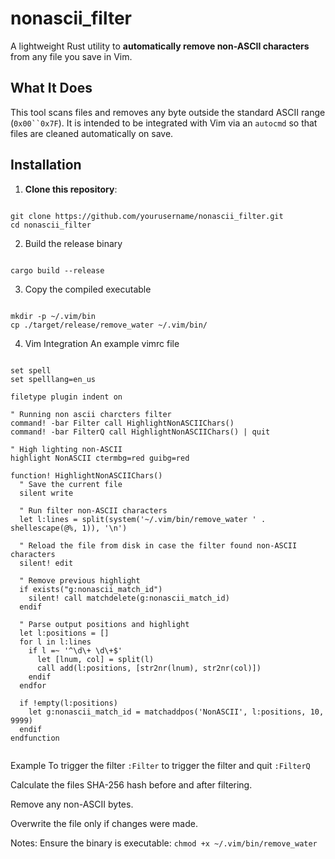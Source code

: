 # nonascii_filter

A lightweight Rust utility to **automatically remove non-ASCII characters** from any file you save in Vim.

##  What It Does

This tool scans files and removes any byte outside the standard ASCII range (`0x00``0x7F`). It is intended to be integrated with Vim via an `autocmd` so that files are cleaned automatically on save.

##  Installation

1. **Clone this repository**:
```

git clone https://github.com/yourusername/nonascii_filter.git
cd nonascii_filter

```

2. Build the release binary 
```

cargo build --release

```

3. Copy the compiled executable

```

mkdir -p ~/.vim/bin
cp ./target/release/remove_water ~/.vim/bin/

```

4.  Vim Integration
An example vimrc file

```

set spell
set spelllang=en_us

filetype plugin indent on

" Running non ascii charcters filter
command! -bar Filter call HighlightNonASCIIChars()
command! -bar FilterQ call HighlightNonASCIIChars() | quit

" High lighting non-ASCII
highlight NonASCII ctermbg=red guibg=red

function! HighlightNonASCIIChars()
  " Save the current file
  silent write

  " Run filter non-ASCII characters
  let l:lines = split(system('~/.vim/bin/remove_water ' . shellescape(@%, 1)), '\n')

  " Reload the file from disk in case the filter found non-ASCII characters
  silent! edit

  " Remove previous highlight
  if exists("g:nonascii_match_id")
    silent! call matchdelete(g:nonascii_match_id)
  endif

  " Parse output positions and highlight
  let l:positions = []
  for l in l:lines
    if l =~ '^\d\+ \d\+$'
      let [lnum, col] = split(l)
      call add(l:positions, [str2nr(lnum), str2nr(col)])
    endif
  endfor

  if !empty(l:positions)
    let g:nonascii_match_id = matchaddpos('NonASCII', l:positions, 10, 9999)
  endif
endfunction


```

Example
To trigger the filter ```:Filter``` to trigger the filter and quit ```:FilterQ```

Calculate the files SHA-256 hash before and after filtering.

Remove any non-ASCII bytes.

Overwrite the file only if changes were made.

 Notes:
Ensure the binary is executable:
``` chmod +x ~/.vim/bin/remove_water ```
